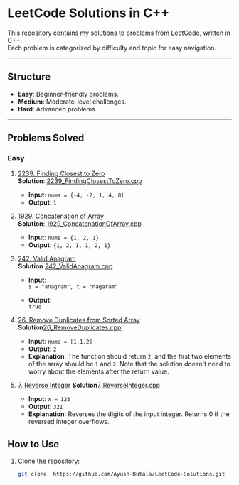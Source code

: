 # LeetCode Solutions in C++

This repository contains my solutions to problems from [LeetCode](https://leetcode.com/), written in C++.  
Each problem is categorized by difficulty and topic for easy navigation.

---

## Structure

- **Easy**: Beginner-friendly problems.
- **Medium**: Moderate-level challenges.
- **Hard**: Advanced problems.

---

## Problems Solved

### Easy

1. [2239. Finding Closest to Zero](https://leetcode.com/problems/find-closest-number-to-zero/description/)  
   **Solution**: [2239_FindingClosestToZero.cpp](https://github.com/Ayush-Butala/LeetCode-Solutions/blob/main/Easy/2239_FindingClosestToZero.cpp)

   - **Input**: `nums = {-4, -2, 1, 4, 8}`
   - **Output**: `1`

2. [1929. Concatenation of Array](https://leetcode.com/problems/concatenation-of-array/description/)  
   **Solution**: [1929_ConcatenationOfArray.cpp](https://github.com/Ayush-Butala/LeetCode-Solutions/blob/main/Easy/1929_ConcatenationOfArray.cpp)

   - **Input**: `nums = {1, 2, 1}`
   - **Output**: `{1, 2, 1, 1, 2, 1}`

3. [242. Valid Anagram](https://leetcode.com/problems/valid-anagram/)  
   **Solution** [242_ValidAnagram.cpp](https://github.com/Ayush-Butala/LeetCode-Solutions/blob/main/Easy/242_ValidAnagram.cpp)

   - **Input**:  
     `s = "anagram", t = "nagaram"`

   - **Output**:  
     `true`

4. [26. Remove Duplicates from Sorted Array](https://leetcode.com/problems/remove-duplicates-from-sorted-array/)
   **Solution**[26_RemoveDuplicates.cpp](https://github.com/Ayush-Butala/LeetCode-Solutions/blob/main/Easy/26_RemoveDuplicatesfromSortedArray.cpp)

   - **Input**: `nums = [1,1,2]`
   - **Output**: `2`
   - **Explanation**: The function should return `2`, and the first two elements of the array should be `1` and `2`. Note that the solution doesn't need to worry about the elements after the return value.

5. [7. Reverse Integer](https://leetcode.com/problems/reverse-integer/)
   **Solution**[7_ReverseInteger.cpp]()

   - **Input**: `x = 123`
   - **Output**: `321`
   - **Explanation**: Reverses the digits of the input integer. Returns 0 if the reversed integer overflows.

## How to Use

1. Clone the repository:
   ```bash
   git clone  https://github.com/Ayush-Butala/LeetCode-Solutions.git
   ```
